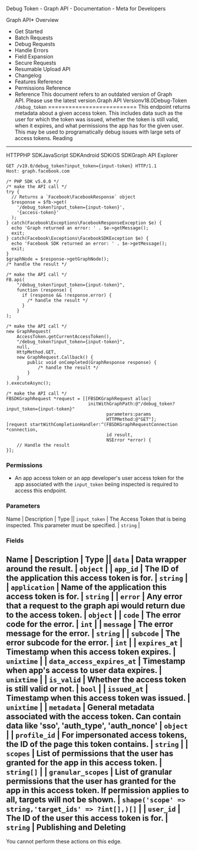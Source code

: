 Debug Token - Graph API - Documentation - Meta for Developers

Graph API* Overview
* Get Started
* Batch Requests
* Debug Requests
* Handle Errors
* Field Expansion
* Secure Requests
* Resumable Upload API
* Changelog
* Features Reference
* Permissions Reference
* Reference
This document refers to an outdated version of Graph API. Please use the latest version.Graph API Versionv18.0Debug-Token `/debug_token`
==========================
This endpoint returns metadata about a given access token. This includes data such as the user for which the token was issued, whether the token is still valid, when it expires, and what permissions the app has for the given user.
This may be used to programatically debug issues with large sets of access tokens.
Reading
-------
HTTPPHP SDKJavaScript SDKAndroid SDKiOS SDKGraph API Explorer
```
GET /v19.0/debug_token?input_token={input-token} HTTP/1.1
Host: graph.facebook.com
```
```
/* PHP SDK v5.0.0 */
/* make the API call */
try {
  // Returns a `Facebook\FacebookResponse` object
  $response = $fb->get(
    '/debug_token?input_token={input-token}',
    '{access-token}'
  );
} catch(Facebook\Exceptions\FacebookResponseException $e) {
  echo 'Graph returned an error: ' . $e->getMessage();
  exit;
} catch(Facebook\Exceptions\FacebookSDKException $e) {
  echo 'Facebook SDK returned an error: ' . $e->getMessage();
  exit;
}
$graphNode = $response->getGraphNode();
/* handle the result */
```
```
/* make the API call */
FB.api(
    "/debug_token?input_token={input-token}",
    function (response) {
      if (response && !response.error) {
        /* handle the result */
      }
    }
);
```
```
/* make the API call */
new GraphRequest(
    AccessToken.getCurrentAccessToken(),
    "/debug_token?input_token={input-token}",
    null,
    HttpMethod.GET,
    new GraphRequest.Callback() {
        public void onCompleted(GraphResponse response) {
            /* handle the result */
        }
    }
).executeAsync();
```
```
/* make the API call */
FBSDKGraphRequest *request = [[FBSDKGraphRequest alloc]
                               initWithGraphPath:@"/debug_token?input_token={input-token}"
                                      parameters:params
                                      HTTPMethod:@"GET"];
[request startWithCompletionHandler:^(FBSDKGraphRequestConnection *connection,
                                      id result,
                                      NSError *error) {
    // Handle the result
}];
```
### Permissions
* An app access token or an app developer's user access token for the app associated with the `input_token` beiing inspected is required to access this endpoint.
### Parameters

Name
 | 
Description
 | 
Type
 || `input_token` | The Access Token that is being inspected. This parameter must be specified. | `string` |
### Fields

 Name | Description | Type || `data` | Data wrapper around the result. | `object` |
| `app_id` | The ID of the application this access token is for. | `string` |
| `application` | Name of the application this access token is for. | `string` |
| `error` | Any error that a request to the graph api would return due to the access token. | `object` |
| `code` | The error code for the error. | `int` |
| `message` | The error message for the error. | `string` |
| `subcode` | The error subcode for the error. | `int` |
| `expires_at` | Timestamp when this access token expires. | `unixtime` |
| `data_access_expires_at` | Timestamp when app's access to user data expires. | `unixtime` |
| `is_valid` | Whether the access token is still valid or not. | `bool` |
| `issued_at` | Timestamp when this access token was issued. | `unixtime` |
| `metadata` | General metadata associated with the access token. Can contain data like 'sso', 'auth\_type', 'auth\_nonce' | `object` |
| `profile_id` | For impersonated access tokens, the ID of the page this token contains. | `string` |
| `scopes` | List of permissions that the user has granted for the app in this access token. | `string[]` |
| `granular_scopes` | List of granular permissions that the user has granted for the app in this access token. If permission applies to all, targets will not be shown. | `shape('scope' => string,'target_ids' => ?int[],)[]` |
| `user_id` | The ID of the user this access token is for. | `string` |
Publishing and Deleting
-----------------------
You cannot perform these actions on this edge.